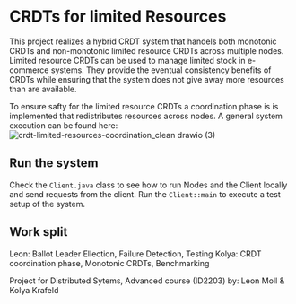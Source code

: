 # CRDTs for limited Resources

This project realizes a hybrid CRDT system that handels both monotonic CRDTs and non-monotonic limited resource CRDTs across multiple nodes.
Limited resource CRDTs can be used to manage limited stock in e-commerce systems. They provide the eventual consistency benefits of CRDTs while ensuring that the system does not give away more resources than are available.

To ensure safty for the limited resource CRDTs a coordination phase is is implemented that redistributes resources across nodes.
A general system execution can be found here:
![crdt-limited-resources-coordination_clean drawio (3)](https://github.com/kolya-krafeld/crdt_limited_resources/assets/91055239/ec32e9ac-a428-4915-aa03-4d346b8fd61c)


## Run the system

Check the `Client.java` class to see how to run Nodes and the Client locally and send requests from the client.
Run the `Client::main` to execute a test setup of the system.

## Work split

Leon: Ballot Leader Ellection, Failure Detection, Testing
Kolya: CRDT coordination phase, Monotonic CRDTs, Benchmarking

Project for Distributed Sytems, Advanced course (ID2203) by: Leon Moll & Kolya Krafeld
